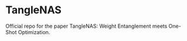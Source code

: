 # TangleNAS
Official repo for the paper TangleNAS: Weight Entanglement meets One-Shot Optimization.
